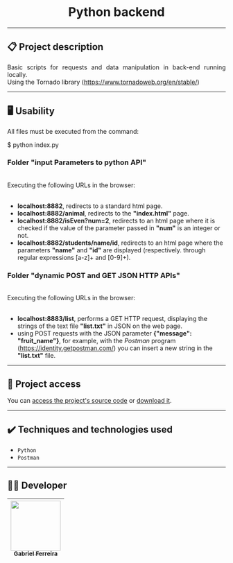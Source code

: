 <h1 align="center">Python backend</h1>

<hr>

## 📋 Project description

<p align="justify">
  Basic scripts for requests and data manipulation in back-end running locally.<br>
  Using the Tornado library (<a href='https://www.tornadoweb.org/en/stable/'>https://www.tornadoweb.org/en/stable/</a>) 
</p>

<hr>


## 🖥️ Usability

<p align="justify">

<!--sec data-title="Prompt: OS X and Linux" data-id="OSX_Linux_prompt" data-collapse=true ces-->
  
  All files must be executed from the command: <br>
  
  $ python index.py

<!--endsec-->

</p> 

<h3>Folder "input Parameters to python API"</h3>

<p align="justify">
  <br>
  Executing the following URLs in the browser:<br>
  <br>
  <ul>
    <li>  
      <b>localhost:8882</b>, redirects to a standard html page.
    </li>
    <li>  
      <b>localhost:8882/animal</b>, redirects to the <b>"index.html"</b> page.
    </li>
    <li>  
      <b>localhost:8882/isEven?num=2</b>, redirects to an html page where it is checked if the value of the parameter passed in <b>"num"</b> is an integer or not.
    </li>
    <li>  
      <b>localhost:8882/students/name/id</b>, redirects to an html page where the parameters <b>"name"</b> and <b>"id"</b> are displayed (respectively. through regular expressions [a-z]+ and [0-9]+).
    </li>
  </ul>
</p>

<h3>Folder "dynamic POST and GET JSON HTTP APIs"</h3>

<p align="justify">
  <br>
  Executing the following URLs in the browser:<br>
  <br>
  <ul>
    <li>  
      <b>localhost:8883/list</b>, performs a GET HTTP request, displaying the strings of the text file <b>"list.txt"</b> in JSON on the web page.
    </li>
    <li>
      using POST requests with the JSON parameter <b>{"message": "fruit_name"}</b>, for example, with the <i>Postman</i> program (<a href='https://identity.getpostman.com/'>https://identity.getpostman.com/</a>) you can insert a new string in the <b>"list.txt"</b> file.
    </li>
  </ul>
</p>


<hr>

## 📁 Project access

You can [access the project's source code](https://github.com/GabesSeven/python-backend/) or [download it](https://github.com/GabesSeven/python-backend/archive/refs/heads/main.zip).

<hr>

## ✔️ Techniques and technologies used

- ``Python``
- ``Postman``

<hr>

## 🧑‍💻 Developer

| [<img src="https://avatars.githubusercontent.com/u/37443722?v=4" width=115><br><sub>Gabriel Ferreira</sub>](https://github.com/GabesSeven)
| :---: 
